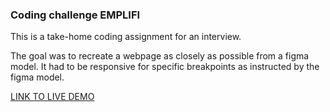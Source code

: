 ### Coding challenge EMPLIFI

This is a take-home coding assignment for an interview. 

The goal was to recreate a webpage as closely as possible from a figma model. It had to be responsive for specific breakpoints as instructed by the figma model.

[LINK TO LIVE DEMO](https://cedvid.github.io/coding-challenge/)
